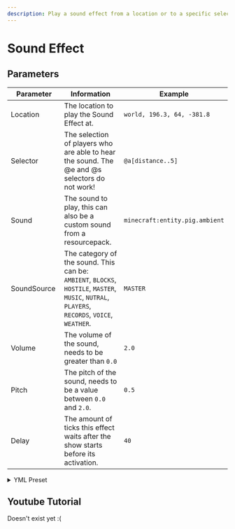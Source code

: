 ```yaml
---
description: Play a sound effect from a location or to a specific selection of players.
---
```


# Sound Effect

## Parameters

<table><thead><tr><th width="155">Parameter</th><th width="280.3333333333333">Information</th><th>Example</th></tr></thead><tbody><tr><td>Location</td><td>The location to play the Sound Effect at.</td><td><code>world, 196.3, 64, -381.8</code></td></tr><tr><td>Selector</td><td>The selection of players who are able to hear the sound. The @e and @s selectors do not work!</td><td><code>@a[distance..5]</code></td></tr><tr><td>Sound</td><td>The sound to play, this can also be a custom sound from a resourcepack.</td><td><code>minecraft:entity.pig.ambient</code></td></tr><tr><td>SoundSource</td><td>The category of the sound. This can be: <code>AMBIENT</code>, <code>BLOCKS</code>, <code>HOSTILE</code>, <code>MASTER</code>, <code>MUSIC</code>, <code>NUTRAL</code>, <code>PLAYERS</code>, <code>RECORDS</code>, <code>VOICE</code>, <code>WEATHER</code>.</td><td><code>MASTER</code></td></tr><tr><td>Volume</td><td>The volume of the sound, needs to be greater than <code>0.0</code></td><td><code>2.0</code></td></tr><tr><td>Pitch</td><td>The pitch of the sound, needs to be a value between <code>0.0</code> and <code>2.0</code>.</td><td><code>0.5</code></td></tr><tr><td>Delay</td><td>The amount of ticks this effect waits after the show starts before its activation.</td><td><code>40</code></td></tr></tbody></table>

<details>

<summary>YML Preset</summary>

{% code lineNumbers="true" %}
```yaml
'1':
  Type: SOUND_EFFECT
  Location: world, 0, 0, 0
  Selector: 'null'
  Sound: minecraft:entity.pig.ambient
  SoundSource: AMBIENT
  Volume: 1.0
  Pitch: 1.0
  Delay: 0
```
{% endcode %}

</details>

## Youtube Tutorial

Doesn't exist yet :(
